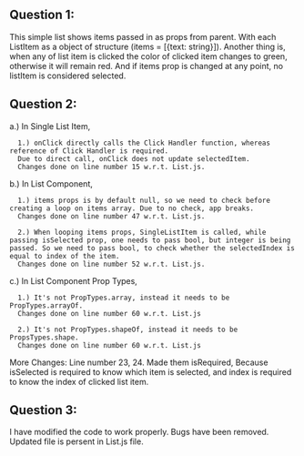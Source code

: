 ## Question 1:
  
  This simple list shows items passed in as props from parent.
  With each ListItem as a object of structure (items = [{text: string}]).
  Another thing is, when any of list item is clicked the color of clicked item changes to green, otherwise it will remain red.
  And if items prop is changed at any point, no listItem is considered selected.

## Question 2: 

  a.) In Single List Item, 
      
      1.) onClick directly calls the Click Handler function, whereas reference of Click Handler is required.
      Due to direct call, onClick does not update selectedItem.
      Changes done on line number 15 w.r.t. List.js.

  b.) In List Component,
  
      1.) items props is by default null, so we need to check before creating a loop on items array. Due to no check, app breaks.
      Changes done on line number 47 w.r.t. List.js.

      2.) When looping items props, SingleListItem is called, while passing isSelected prop, one needs to pass bool, but integer is being passed. So we need to pass bool, to check whether the selectedIndex is equal to index of the item.
      Changes done on line number 52 w.r.t. List.js.

  c.) In List Component Prop Types,
      
      1.) It's not PropTypes.array, instead it needs to be PropTypes.arrayOf.
      Changes done on line number 60 w.r.t. List.js

      2.) It's not PropTypes.shapeOf, instead it needs to be PropsTypes.shape.
      Changes done on line number 60 w.r.t. List.js

More Changes:
Line number 23, 24.
Made them isRequired, 
Because isSelected is required to know which item is selected,
and 
index is required to know the index of clicked list item.

## Question 3:

  I have modified the code to work properly.
  Bugs have been removed.
  Updated file is persent in List.js file. 
